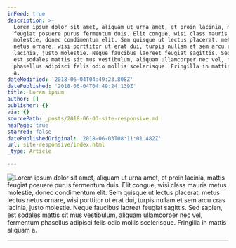 ```yaml
---
inFeed: true
description: >-
  Lorem ipsum dolor sit amet, aliquam ut urna amet, et proin lacinia, mattis
  feugiat posuere purus fermentum duis. Elit congue, wisi class mauris metus
  molestie, donec condimentum elit. Sem quisque ut lectus placerat, metus lectus
  netus ornare, wisi porttitor ut erat dui, turpis nullam et sem arcu cras
  lacinia, justo molestie. Neque faucibus laoreet feugiat sagittis. Sed sapien,
  est sodales mattis sit mus vestibulum, aliquam ullamcorper nec vel, fermentum
  phasellus adipisci felis odio mollis scelerisque. Fringilla in mattis aliquam
  a.
dateModified: '2018-06-04T04:49:23.808Z'
datePublished: '2018-06-04T04:49:24.139Z'
title: Lorem ipsum
author: []
publisher: {}
via: {}
sourcePath: _posts/2018-06-03-site-responsive.md
hasPage: true
starred: false
datePublishedOriginal: '2018-06-03T08:11:01.482Z'
url: site-responsive/index.html
_type: Article

---
```

![Lorem ipsum dolor sit amet, aliquam ut urna amet, et proin lacinia, mattis feugiat posuere purus fermentum duis. Elit congue, wisi class mauris metus molestie, donec condimentum elit. Sem quisque ut lectus placerat, metus lectus netus ornare, wisi porttitor ut erat dui, turpis nullam et sem arcu cras lacinia, justo molestie. Neque faucibus laoreet feugiat sagittis. Sed sapien, est sodales mattis sit mus vestibulum, aliquam ullamcorper nec vel, fermentum phasellus adipisci felis odio mollis scelerisque. Fringilla in mattis aliquam a.](https://the-grid-user-content.s3-us-west-2.amazonaws.com/1109fadf-5431-4899-a30b-1ce9d746d59c.jpg)

---
